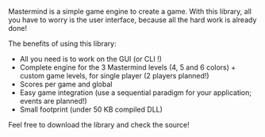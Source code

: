 Mastermind is a simple game engine to create a game. With this library, all you have to worry is the user interface, because all the hard work is already done!

The benefits of using this library:
  * All you need is to work on the GUI (or CLI !)
  * Complete engine for the 3 Mastermind levels (4, 5 and 6 colors) + custom game levels, for single player (2 players planned!)
  * Scores per game and global
  * Easy game integration (use a sequential paradigm for your application; events are planned!)
  * Small footprint (under 50 KB compiled DLL)

Feel free to download the library and check the source!